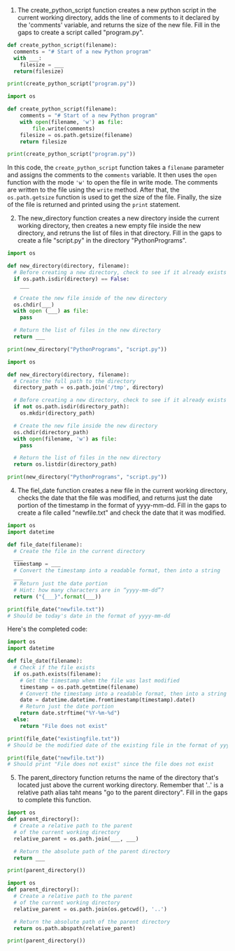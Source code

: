 1. The create_python_script function creates a new python script in the current working directory, adds the line of comments to it declared by the 'comments' variable, and returns the size of the new file. Fill in the gaps to create a script called "program.py".

```python
def create_python_script(filename):
  comments = "# Start of a new Python program"
  with ___:
    filesize = ___
  return(filesize)

print(create_python_script("program.py"))
```


```python
import os

def create_python_script(filename):
    comments = "# Start of a new Python program"
    with open(filename, 'w') as file:
        file.write(comments)
    filesize = os.path.getsize(filename)
    return filesize

print(create_python_script("program.py"))
```

In this code, the `create_python_script` function takes a `filename` parameter and assigns the comments to the `comments` variable. It then uses the `open` function with the mode `'w'` to open the file in write mode. The comments are written to the file using the `write` method. After that, the `os.path.getsize` function is used to get the size of the file. Finally, the size of the file is returned and printed using the `print` statement.

2. The new_directory function creates a new directory inside the current working directory, then creates a new empty file inside the new directory, and retruns the list of files in that directory. Fill in the gaps to create a file "script.py" in the directory "PythonPrograms".

```python
import os

def new_directory(directory, filename):
  # Before creating a new directory, check to see if it already exists
  if os.path.isdir(directory) == False:
    ___

  # Create the new file inside of the new directory
  os.chdir(___)
  with open (___) as file:
    pass

  # Return the list of files in the new directory
  return ___

print(new_directory("PythonPrograms", "script.py"))
```

```python
import os

def new_directory(directory, filename):
  # Create the full path to the directory
  directory_path = os.path.join('/tmp', directory)

  # Before creating a new directory, check to see if it already exists
  if not os.path.isdir(directory_path):
    os.mkdir(directory_path)

  # Create the new file inside the new directory
  os.chdir(directory_path)
  with open(filename, 'w') as file:
    pass

  # Return the list of files in the new directory
  return os.listdir(directory_path)

print(new_directory("PythonPrograms", "script.py"))
```


4. The fiel_date function creates a new file in the current working directory, checks the date that the file was modified, and returns just the date portion of the timestamp in the format of yyyy-mm-dd. Fill in the gaps to create a file called "newfile.txt" and check the date that it was modified.

```python
import os
import datetime

def file_date(filename):
  # Create the file in the current directory
  ___
  timestamp = ___
  # Convert the timestamp into a readable format, then into a string
  ___
  # Return just the date portion 
  # Hint: how many characters are in “yyyy-mm-dd”? 
  return ("{___}".format(___))

print(file_date("newfile.txt")) 
# Should be today's date in the format of yyyy-mm-dd
```

Here's the completed code:

```python
import os
import datetime

def file_date(filename):
  # Check if the file exists
  if os.path.exists(filename):
    # Get the timestamp when the file was last modified
    timestamp = os.path.getmtime(filename)
    # Convert the timestamp into a readable format, then into a string
    date = datetime.datetime.fromtimestamp(timestamp).date()
    # Return just the date portion
    return date.strftime("%Y-%m-%d")
  else:
    return "File does not exist"

print(file_date("existingfile.txt")) 
# Should be the modified date of the existing file in the format of yyyy-mm-dd

print(file_date("newfile.txt")) 
# Should print "File does not exist" since the file does not exist
```

5. The parent_directory function returns the name of the directory that's located just above the current working directory. Remember that '..' is a relative path alias taht means "go to the parent directory". Fill in the gaps to complete this function.

```python
import os
def parent_directory():
  # Create a relative path to the parent 
  # of the current working directory 
  relative_parent = os.path.join(___, ___)

  # Return the absolute path of the parent directory
  return ___

print(parent_directory())
```

```python
import os
def parent_directory():
  # Create a relative path to the parent 
  # of the current working directory 
  relative_parent = os.path.join(os.getcwd(), '..')

  # Return the absolute path of the parent directory
  return os.path.abspath(relative_parent)

print(parent_directory())
```